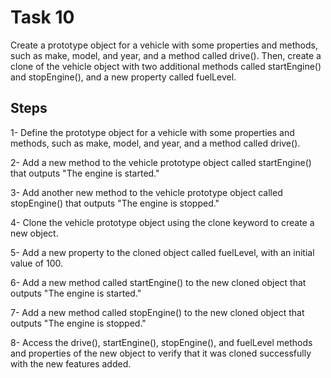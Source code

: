 # Task 10

Create a prototype object for a vehicle with some properties and methods, such as make, model, and year, and a method called drive(). Then, create a clone of the vehicle object with two additional methods called startEngine() and stopEngine(), and a new property called fuelLevel.

## Steps

1- Define the prototype object for a vehicle with some properties and methods, such as make, model, and year, and a method called drive().

2- Add a new method to the vehicle prototype object called startEngine() that outputs "The engine is started."

3- Add another new method to the vehicle prototype object called stopEngine() that outputs "The engine is stopped."

4- Clone the vehicle prototype object using the clone keyword to create a new object.

5- Add a new property to the cloned object called fuelLevel, with an initial value of 100.

6- Add a new method called startEngine() to the new cloned object that outputs "The engine is started."

7- Add a new method called stopEngine() to the new cloned object that outputs "The engine is stopped."

8- Access the drive(), startEngine(), stopEngine(), and fuelLevel methods and properties of the new object to verify that it was cloned successfully with the new features added.